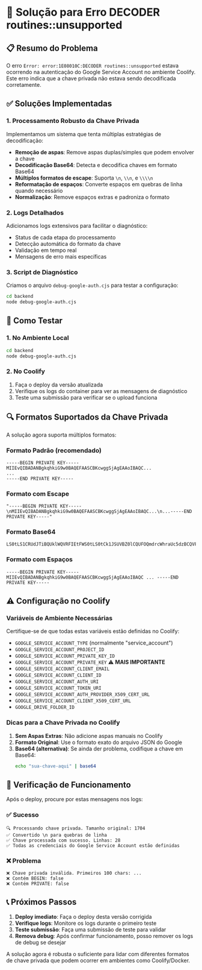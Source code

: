 # 🔧 Solução para Erro DECODER routines::unsupported

## 📋 Resumo do Problema

O erro `Error: error:1E08010C:DECODER routines::unsupported` estava ocorrendo na autenticação do Google Service Account no ambiente Coolify. Este erro indica que a chave privada não estava sendo decodificada corretamente.

## ✅ Soluções Implementadas

### 1. **Processamento Robusto da Chave Privada**

Implementamos um sistema que tenta múltiplas estratégias de decodificação:

- **Remoção de aspas**: Remove aspas duplas/simples que podem envolver a chave
- **Decodificação Base64**: Detecta e decodifica chaves em formato Base64
- **Múltiplos formatos de escape**: Suporta `\n`, `\\n`, e `\\\\n`
- **Reformatação de espaços**: Converte espaços em quebras de linha quando necessário
- **Normalização**: Remove espaços extras e padroniza o formato

### 2. **Logs Detalhados**

Adicionamos logs extensivos para facilitar o diagnóstico:
- Status de cada etapa do processamento
- Detecção automática do formato da chave
- Validação em tempo real
- Mensagens de erro mais específicas

### 3. **Script de Diagnóstico**

Criamos o arquivo `debug-google-auth.cjs` para testar a configuração:

```bash
cd backend
node debug-google-auth.cjs
```

## 🚀 Como Testar

### 1. **No Ambiente Local**

```bash
cd backend
node debug-google-auth.cjs
```

### 2. **No Coolify**

1. Faça o deploy da versão atualizada
2. Verifique os logs do container para ver as mensagens de diagnóstico
3. Teste uma submissão para verificar se o upload funciona

## 🔍 Formatos Suportados da Chave Privada

A solução agora suporta múltiplos formatos:

### Formato Padrão (recomendado)
```
-----BEGIN PRIVATE KEY-----
MIIEvQIBADANBgkqhkiG9w0BAQEFAASCBKcwggSjAgEAAoIBAQC...
...
-----END PRIVATE KEY-----
```

### Formato com Escape
```
"-----BEGIN PRIVATE KEY-----\nMIIEvQIBADANBgkqhkiG9w0BAQEFAASCBKcwggSjAgEAAoIBAQC...\n...-----END PRIVATE KEY-----"
```

### Formato Base64
```
LS0tLS1CRUdJTiBQUklWQVRFIEtFWS0tLS0tCk1JSUVBZ0lCQUFOQmdrcWhraUc5dzBCQVFFRkFBU0NCSTBFQVFFQQo...
```

### Formato com Espaços
```
-----BEGIN PRIVATE KEY----- MIIEvQIBADANBgkqhkiG9w0BAQEFAASCBKcwggSjAgEAAoIBAQC ... -----END PRIVATE KEY-----
```

## ⚠️ Configuração no Coolify

### Variáveis de Ambiente Necessárias

Certifique-se de que todas estas variáveis estão definidas no Coolify:

- `GOOGLE_SERVICE_ACCOUNT_TYPE` (normalmente "service_account")
- `GOOGLE_SERVICE_ACCOUNT_PROJECT_ID`
- `GOOGLE_SERVICE_ACCOUNT_PRIVATE_KEY_ID`
- `GOOGLE_SERVICE_ACCOUNT_PRIVATE_KEY` ⚠️ **MAIS IMPORTANTE**
- `GOOGLE_SERVICE_ACCOUNT_CLIENT_EMAIL`
- `GOOGLE_SERVICE_ACCOUNT_CLIENT_ID`
- `GOOGLE_SERVICE_ACCOUNT_AUTH_URI`
- `GOOGLE_SERVICE_ACCOUNT_TOKEN_URI`
- `GOOGLE_SERVICE_ACCOUNT_AUTH_PROVIDER_X509_CERT_URL`
- `GOOGLE_SERVICE_ACCOUNT_CLIENT_X509_CERT_URL`
- `GOOGLE_DRIVE_FOLDER_ID`

### Dicas para a Chave Privada no Coolify

1. **Sem Aspas Extras**: Não adicione aspas manuais no Coolify
2. **Formato Original**: Use o formato exato do arquivo JSON do Google
3. **Base64 (alternativa)**: Se ainda der problema, codifique a chave em Base64:
   ```bash
   echo "sua-chave-aqui" | base64
   ```

## 🧪 Verificação de Funcionamento

Após o deploy, procure por estas mensagens nos logs:

### ✅ Sucesso
```
🔍 Processando chave privada. Tamanho original: 1704
✅ Convertido \n para quebras de linha
✅ Chave processada com sucesso. Linhas: 28
✅ Todas as credenciais do Google Service Account estão definidas
```

### ❌ Problema
```
❌ Chave privada inválida. Primeiros 100 chars: ...
❌ Contém BEGIN: false
❌ Contém PRIVATE: false
```

## 📞 Próximos Passos

1. **Deploy imediato**: Faça o deploy desta versão corrigida
2. **Verifique logs**: Monitore os logs durante o primeiro teste
3. **Teste submissão**: Faça uma submissão de teste para validar
4. **Remova debug**: Após confirmar funcionamento, posso remover os logs de debug se desejar

A solução agora é robusta o suficiente para lidar com diferentes formatos de chave privada que podem ocorrer em ambientes como Coolify/Docker.

